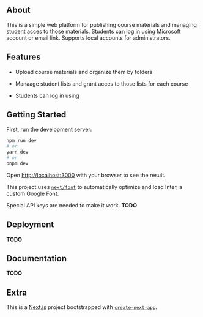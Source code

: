 ## About

This is a simple web platform for publishing course materials and managing student acces to those materials. Students can log in using Microsoft account or email link.
Supports local accounts for administrators.

## Features

- Upload course materials and organize them by folders

- Manaage student lists and grant acces to those lists for each course

- Students can log in using 

## Getting Started

First, run the development server:

```bash
npm run dev
# or
yarn dev
# or
pnpm dev
```

Open [http://localhost:3000](http://localhost:3000) with your browser to see the result.

This project uses [`next/font`](https://nextjs.org/docs/basic-features/font-optimization) to automatically optimize and load Inter, a custom Google Font.

Special API keys are needed to make it work. **TODO**

## Deployment

**TODO**

## Documentation

**TODO**

## Extra

This is a [Next.js](https://nextjs.org/) project bootstrapped with [`create-next-app`](https://github.com/vercel/next.js/tree/canary/packages/create-next-app).
